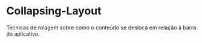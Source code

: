 # Collapsing-Layout
Técnicas de rolagem sobre como o conteúdo se desloca em relação à barra do aplicativo.
